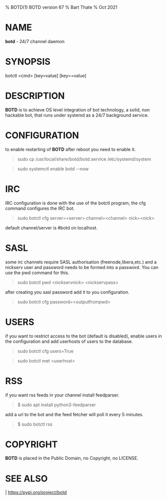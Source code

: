 % BOTD(1) BOTD version 67
% Bart Thate 
% Oct 2021

# NAME

**botd** - 24/7 channel daemon

# SYNOPSIS

 botctl \<cmd\> \[key=value\] \[key==value\] 
    
# DESCRIPTION

**BOTD** is to achieve OS level integration of bot technology, a solid,
non hackable bot, that runs under systemd as a 24/7 background service.

# CONFIGURATION

to enable restarting of **BOTD** after reboot you need to enable it.

> sudo cp /usr/local/share/botd/botd.service /etc/systemd/system

> sudo systemctl enable botd --now

# IRC

IRC configuration is done with the use of the botctl program, the cfg
command configures the IRC bot.

> sudo botctl cfg server=\<server\> channel=\<channel\> nick=\<nick\> 

default channel/server is #botd on localhost.

# SASL

some irc channels require SASL authorisation (freenode,libera,etc.) and
a nickserv user and password needs to be formed into a password. You can use
the pwd command for this.

> sudo botctl pwd \<nickservnick\> \<nickservpass\>

after creating you sasl password add it to you configuration.

> sudo  botctl cfg password=\<outputfrompwd\>

# USERS

if you want to restrict access to the bot (default is disabled), enable
users in the configuration and add userhosts of users to the database.

> sudo botctl cfg users=True

> sudo botctl met \<userhost\>

# RSS

if you want rss feeds in your channel install feedparser.

> $ sudo apt install python3-feedparser

add a url to the bot and the feed fetcher will poll it every 5 minutes.

> $ sudo botctl rss <url>

# COPYRIGHT

**BOTD** is placed in the Public Domain, no Copyright, no LICENSE.

# SEE ALSO

| https://pypi.org/project/botd
